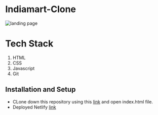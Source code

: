 # Indiamart-Clone
![landing page](https://user-images.githubusercontent.com/55716054/174482900-4ef97006-4cca-4cf3-975e-90eeca4d49d4.jpg)

# Tech Stack
 1. HTML
 2. CSS
 3. Javascript
 4. Git

## Installation and Setup
* CLone down this repository using this [link](https://github.com/shabh2412/Indiamart-Clone/) and open index.html file.
* Deployed Netlify [link](https://indiamart-clone-masai.netlify.app/)
